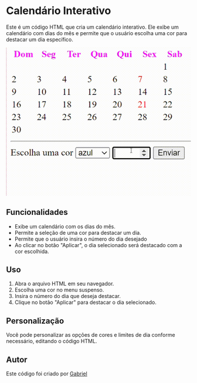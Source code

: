 # Calendário Interativo

Este é um código HTML que cria um calendário interativo. Ele exibe um calendário com dias do mês e permite que o usuário escolha uma cor para destacar um dia específico.

![image info](CAPUTURA-%20(1).gif)

## Funcionalidades
* Exibe um calendário com os dias do mês.
* Permite a seleção de uma cor para destacar um dia.
* Permite que o usuário insira o número do dia desejado
* Ao clicar no botão "Aplicar", o dia selecionado será destacado com a cor escolhida.
## Uso
1. Abra o arquivo HTML em seu navegador.
2. Escolha uma cor no menu suspenso.
3. Insira o número do dia que deseja destacar.
4. Clique no botão "Aplicar" para destacar o dia selecionado.
## Personalização 

Você pode personalizar as opções de cores e limites de dia conforme necessário, editando o código HTML.

## Autor

Este código foi criado por [Gabriel](https://github.com/Braboalenda04)